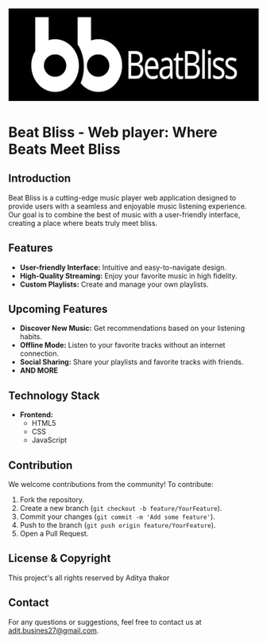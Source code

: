 # <img src="/img/logo.svg" alt="beatbliss-logo">

# Beat Bliss - Web player: Where Beats Meet Bliss 

## Introduction

Beat Bliss is a cutting-edge music player web application designed to provide users with a seamless and enjoyable music listening experience. Our goal is to combine the best of music with a user-friendly interface, creating a place where beats truly meet bliss.

## Features

- **User-friendly Interface:** Intuitive and easy-to-navigate design.
- **High-Quality Streaming:** Enjoy your favorite music in high fidelity.
- **Custom Playlists:** Create and manage your own playlists.

## Upcoming Features
- **Discover New Music:** Get recommendations based on your listening habits.
- **Offline Mode:** Listen to your favorite tracks without an internet connection.
- **Social Sharing:** Share your playlists and favorite tracks with friends.
- **AND MORE**

## Technology Stack

- **Frontend:**
  - HTML5
  - CSS
  - JavaScript

## Contribution

We welcome contributions from the community! To contribute:

1. Fork the repository.
2. Create a new branch (`git checkout -b feature/YourFeature`).
3. Commit your changes (`git commit -m 'Add some feature'`).
4. Push to the branch (`git push origin feature/YourFeature`).
5. Open a Pull Request.

## License & Copyright

This project's all rights reserved by Aditya thakor

## Contact

For any questions or suggestions, feel free to contact us at adit.busines27@gmail.com.
